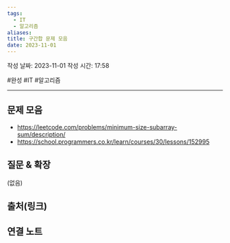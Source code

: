 ```yaml
---
tags:
  - IT
  - 알고리즘
aliases: 
title: 구간합 문제 모음
date: 2023-11-01
---
```

작성 날짜: 2023-11-01
작성 시간: 17:58

#완성 #IT #알고리즘 

----

## 문제 모음
- https://leetcode.com/problems/minimum-size-subarray-sum/description/
- https://school.programmers.co.kr/learn/courses/30/lessons/152995
## 질문 & 확장

(없음)

## 출처(링크)


## 연결 노트
